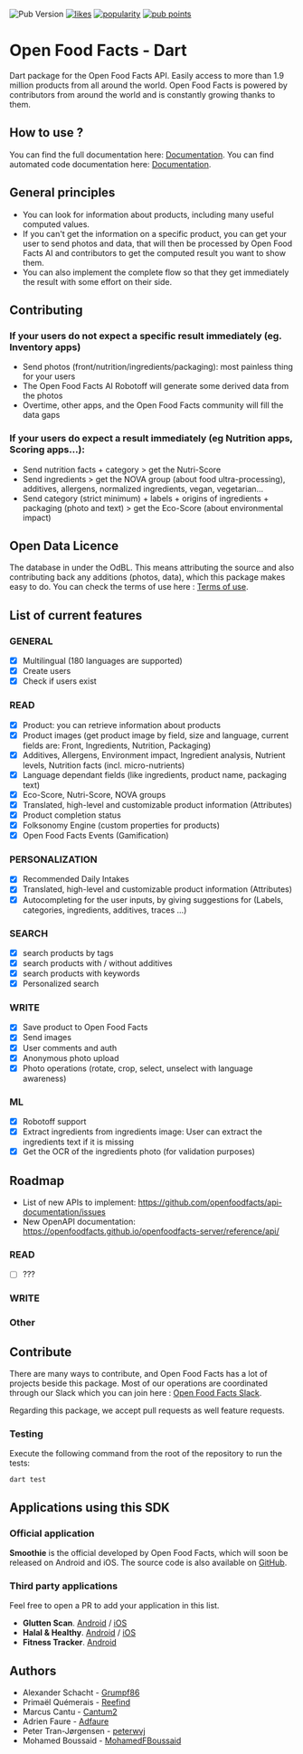 ![Pub Version](https://img.shields.io/pub/v/openfoodfacts?&colorB=green)
[![likes](https://badges.bar/openfoodfacts/likes)](https://pub.dev/packages/openfoodfacts/score)
[![popularity](https://badges.bar/openfoodfacts/popularity)](https://pub.dev/packages/openfoodfacts/score)
[![pub points](https://badges.bar/openfoodfacts/pub%20points)](https://pub.dev/packages/openfoodfacts/score)

# Open Food Facts - Dart
Dart package for the Open Food Facts API. Easily access to more than 1.9 million products from all around the world.
Open Food Facts is powered by contributors from around the world and is constantly growing thanks to them.

## How to use ?
You can find the full documentation here: [Documentation](https://github.com/openfoodfacts/openfoodfacts-dart/blob/master/DOCUMENTATION.md).
You can find automated code documentation here:  [Documentation](https://openfoodfacts.github.io/openfoodfacts-dart/).

## General principles
- You can look for information about products, including many useful computed values. 
- If you can't get the information on a specific product, you can get your user to send photos and data, that will then be processed by Open Food Facts AI and contributors to get the computed result you want to show them.
- You can also implement the complete flow so that they get immediately the result with some effort on their side.

## Contributing 

### If your users do not expect a specific result immediately (eg. Inventory apps)
- Send photos (front/nutrition/ingredients/packaging): most painless thing for your users
- The Open Food Facts AI Robotoff will generate some derived data from the photos
- Overtime, other apps, and the Open Food Facts community will fill the data gaps

### If your users do expect a result immediately (eg Nutrition apps, Scoring apps…):
- Send nutrition facts + category > get the Nutri-Score
- Send ingredients > get the NOVA group (about food ultra-processing), additives, allergens, normalized ingredients, vegan, vegetarian…
- Send category (strict minimum) + labels + origins of ingredients + packaging (photo and text) > get the Eco-Score (about environmental impact)

## Open Data Licence
The database in under the OdBL. This means attributing the source and also contributing back any additions (photos, data), which this package makes easy to do.
You can check the terms of use here : [Terms of use](https://world.openfoodfacts.org/terms-of-use).

## List of current features

### GENERAL
- [x] Multilingual (180 languages are supported)
- [x] Create users
- [x] Check if users exist   

### READ
- [x] Product: you can retrieve information about products
- [x] Product images (get product image by field, size and language, current fields are: Front, Ingredients, Nutrition, Packaging)
- [x] Additives, Allergens, Environment impact, Ingredient analysis, Nutrient levels, Nutrition facts (incl. micro-nutrients)
- [x] Language dependant fields (like ingredients, product name, packaging text)
- [x] Eco-Score, Nutri-Score, NOVA groups
- [x] Translated, high-level and customizable product information (Attributes)
- [x] Product completion status
- [x] Folksonomy Engine (custom properties for products)
- [x] Open Food Facts Events (Gamification)

### PERSONALIZATION
- [x] Recommended Daily Intakes
- [x] Translated, high-level and customizable product information (Attributes)
- [x] Autocompleting for the user inputs, by giving suggestions for (Labels, categories, ingredients, additives, traces ...)

### SEARCH
- [x] search products by tags
- [x] search products with / without additives
- [x] search products with keywords
- [x] Personalized search

### WRITE
- [x] Save product to Open Food Facts 
- [x] Send images
- [x] User comments and auth
- [x] Anonymous photo upload
- [x] Photo operations (rotate, crop, select, unselect with language awareness)
### ML
- [x] Robotoff support
- [x] Extract ingredients from ingredients image: User can extract the ingredients text if it is missing
- [x] Get the OCR of the ingredients photo (for validation purposes)

## Roadmap
- List of new APIs to implement: https://github.com/openfoodfacts/api-documentation/issues
- New OpenAPI documentation: https://openfoodfacts.github.io/openfoodfacts-server/reference/api/

### READ
- [ ] ???

### WRITE

### Other

## Contribute
There are many ways to contribute, and Open Food Facts has a lot of projects beside this package.
Most of our operations are coordinated through our Slack which you can join here : [Open Food Facts Slack](https://openfoodfacts.slack.com).

Regarding this package, we accept pull requests as well feature requests.

### Testing

Execute the following command from the root of the repository to run the tests:

```
dart test
```

## Applications using this SDK

### Official application

**Smoothie** is the official developed by Open Food Facts, which will soon be released on Android and iOS. The source code is also available on [GitHub](https://github.com/openfoodfacts/smooth-app).

### Third party applications

Feel free to open a PR to add your application in this list.

- **Glutten Scan**. [Android](https://play.google.com/store/apps/details?id=com.healthyfood.gluten_free_app) / [iOS](https://apps.apple.com/ch/app/gluten-scanner/id1540660083)
- **Halal & Healthy**. [Android](https://play.google.com/store/apps/details?id=com.TagIn.Tech.handh) / [iOS](https://apps.apple.com/ch/app/halal-healthy/id1603051382)
- **Fitness Tracker**. [Android](https://play.google.com/store/apps/details?id=dk.cepk.fitness_tracker)



## Authors
* Alexander Schacht - [Grumpf86](https://github.com/Grumpf86)
* Primaël Quémerais - [Reefind](https://gitlab.com/Reefind)
* Marcus Cantu - [Cantum2](https://github.com/Cantum2)
* Adrien Faure - [Adfaure](https://github.com/adfaure)
* Peter Tran-Jørgensen - [peterwvj](https://github.com/peterwvj)
* Mohamed Boussaid - [MohamedFBoussaid](https://github.com/MohamedFBoussaid)
